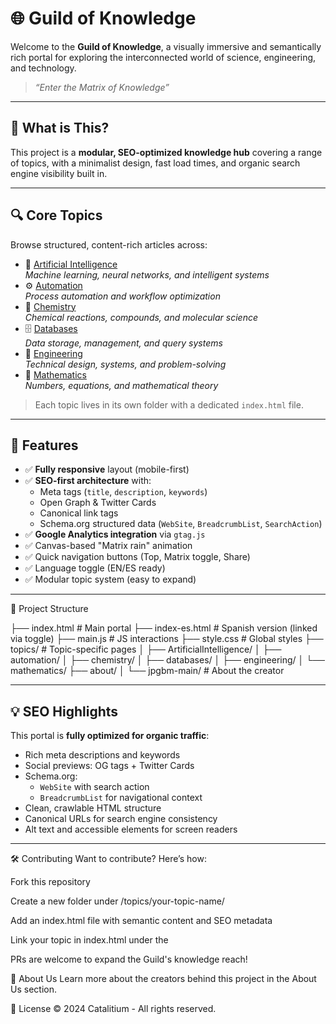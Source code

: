  # 🌐 Guild of Knowledge

Welcome to the **Guild of Knowledge**, a visually immersive and semantically rich portal for exploring the interconnected world of science, engineering, and technology.

> _“Enter the Matrix of Knowledge”_

---

## 🧠 What is This?

This project is a **modular, SEO-optimized knowledge hub** covering a range of topics, with a minimalist design, fast load times, and organic search engine visibility built in.

---

## 🔍 Core Topics

Browse structured, content-rich articles across:

- 🤖 [Artificial Intelligence](topics/ArtificialIntelligence/index.html)  
  _Machine learning, neural networks, and intelligent systems_
- ⚙️ [Automation](topics/automation/index.html)  
  _Process automation and workflow optimization_
- 🧪 [Chemistry](topics/chemistry/index.html)  
  _Chemical reactions, compounds, and molecular science_
- 🗄️ [Databases](topics/databases/index.html)  
  _Data storage, management, and query systems_
- 🔧 [Engineering](topics/engineering/index.html)  
  _Technical design, systems, and problem-solving_
- 📐 [Mathematics](topics/mathematics/index.html)  
  _Numbers, equations, and mathematical theory_

> Each topic lives in its own folder with a dedicated `index.html` file.

---

## 🚀 Features

- ✅ **Fully responsive** layout (mobile-first)
- ✅ **SEO-first architecture** with:
  - Meta tags (`title`, `description`, `keywords`)
  - Open Graph & Twitter Cards
  - Canonical link tags
  - Schema.org structured data (`WebSite`, `BreadcrumbList`, `SearchAction`)
- ✅ **Google Analytics integration** via `gtag.js`
- ✅ Canvas-based "Matrix rain" animation
- ✅ Quick navigation buttons (Top, Matrix toggle, Share)
- ✅ Language toggle (EN/ES ready)
- ✅ Modular topic system (easy to expand)

---

📂 Project Structure

├── index.html # Main portal
├── index-es.html # Spanish version (linked via toggle)
├── main.js # JS interactions
├── style.css # Global styles
├── topics/ # Topic-specific pages
│ ├── ArtificialIntelligence/
│ ├── automation/
│ ├── chemistry/
│ ├── databases/
│ ├── engineering/
│ └── mathematics/
├── about/
│ └── jpgbm-main/ # About the creator


---

## 💡 SEO Highlights

This portal is **fully optimized for organic traffic**:

- Rich meta descriptions and keywords
- Social previews: OG tags + Twitter Cards
- Schema.org:
  - `WebSite` with search action
  - `BreadcrumbList` for navigational context
- Clean, crawlable HTML structure
- Canonical URLs for search engine consistency
- Alt text and accessible elements for screen readers

---

🛠️ Contributing
Want to contribute? Here’s how:

Fork this repository

Create a new folder under /topics/your-topic-name/

Add an index.html file with semantic content and SEO metadata

Link your topic in index.html under the <section class="knowledge-section">

PRs are welcome to expand the Guild's knowledge reach!

👤 About Us
Learn more about the creators behind this project in the About Us section.

📜 License
© 2024 Catalitium - All rights reserved.
